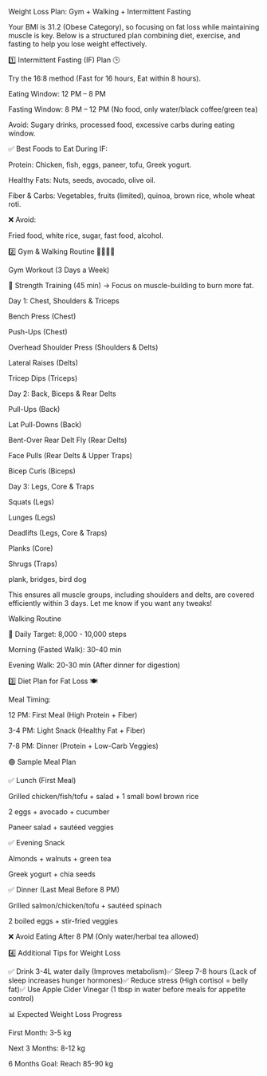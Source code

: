 Weight Loss Plan: Gym + Walking + Intermittent Fasting

Your BMI is 31.2 (Obese Category), so focusing on fat loss while maintaining muscle is key. Below is a structured plan combining diet, exercise, and fasting to help you lose weight effectively.

1️⃣ Intermittent Fasting (IF) Plan 🕒

Try the 16:8 method (Fast for 16 hours, Eat within 8 hours).

Eating Window: 12 PM – 8 PM

Fasting Window: 8 PM – 12 PM (No food, only water/black coffee/green tea)

Avoid: Sugary drinks, processed food, excessive carbs during eating window.

✅ Best Foods to Eat During IF:

Protein: Chicken, fish, eggs, paneer, tofu, Greek yogurt.

Healthy Fats: Nuts, seeds, avocado, olive oil.

Fiber & Carbs: Vegetables, fruits (limited), quinoa, brown rice, whole wheat roti.

❌ Avoid:

Fried food, white rice, sugar, fast food, alcohol.

2️⃣ Gym & Walking Routine 🏋️‍♂️🚶‍♂️

Gym Workout (3 Days a Week)

🔹 Strength Training (45 min) → Focus on muscle-building to burn more fat.

Day 1: Chest, Shoulders & Triceps

Bench Press (Chest)

Push-Ups (Chest)

Overhead Shoulder Press (Shoulders & Delts)

Lateral Raises (Delts)

Tricep Dips (Triceps)


Day 2: Back, Biceps & Rear Delts

Pull-Ups (Back)

Lat Pull-Downs (Back)

Bent-Over Rear Delt Fly (Rear Delts)

Face Pulls (Rear Delts & Upper Traps)

Bicep Curls (Biceps)


Day 3: Legs, Core & Traps

Squats (Legs)

Lunges (Legs)

Deadlifts (Legs, Core & Traps)

Planks (Core)

Shrugs (Traps)

plank, bridges, bird dog



This ensures all muscle groups, including shoulders and delts, are covered efficiently within 3 days. Let me know if you want any tweaks!



Walking Routine

🔹 Daily Target: 8,000 - 10,000 steps

Morning (Fasted Walk): 30-40 min

Evening Walk: 20-30 min (After dinner for digestion)

3️⃣ Diet Plan for Fat Loss 🍽️

Meal Timing:

12 PM: First Meal (High Protein + Fiber)

3-4 PM: Light Snack (Healthy Fat + Fiber)

7-8 PM: Dinner (Protein + Low-Carb Veggies)

🟢 Sample Meal Plan

✅ Lunch (First Meal)

Grilled chicken/fish/tofu + salad + 1 small bowl brown rice

2 eggs + avocado + cucumber

Paneer salad + sautéed veggies

✅ Evening Snack

Almonds + walnuts + green tea

Greek yogurt + chia seeds

✅ Dinner (Last Meal Before 8 PM)

Grilled salmon/chicken/tofu + sautéed spinach

2 boiled eggs + stir-fried veggies

❌ Avoid Eating After 8 PM (Only water/herbal tea allowed)

4️⃣ Additional Tips for Weight Loss

✅ Drink 3-4L water daily (Improves metabolism)✅ Sleep 7-8 hours (Lack of sleep increases hunger hormones)✅ Reduce stress (High cortisol = belly fat)✅ Use Apple Cider Vinegar (1 tbsp in water before meals for appetite control)

📊 Expected Weight Loss Progress

First Month: 3-5 kg

Next 3 Months: 8-12 kg

6 Months Goal: Reach 85-90 kg

